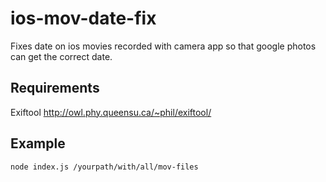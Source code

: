 # ios-mov-date-fix
Fixes date on ios movies recorded with camera app so that google photos can get the correct date.
## Requirements
Exiftool http://owl.phy.queensu.ca/~phil/exiftool/
## Example
```bash
node index.js /yourpath/with/all/mov-files
```
